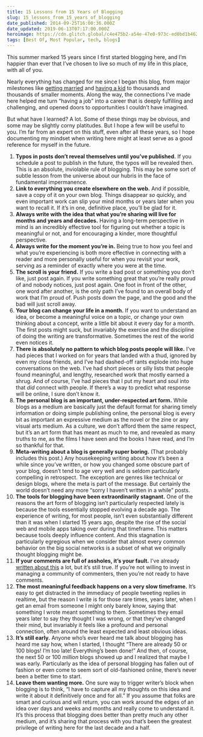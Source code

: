 ```yaml
---
title: 15 Lessons from 15 Years of Blogging
slug: 15_lessons_from_15_years_of_blogging
date_published: 2014-09-25T16:00:36.000Z
date_updated: 2019-06-13T07:17:00.000Z
heroimage: https://cdn.glitch.global/c4e475b2-a54e-47e0-973c-ed0bd1b46262/lorenzo-herrera-p0j-mE6mGo4-unsplash.jpg?v=1670201374535
tags: [Best Of, Most Popular, tech, blogs]
---
```


This summer marked 15 years since I first started blogging here, and I’m happier than ever that I’ve chosen to live so much of my life in this place, with all of you.

Nearly everything has changed for me since I began this blog, from major milestones like [getting married](/2005/10/post.html) and [having a kid](/2011/02/malcolm-browne-dash.html) to thousands and thousands of smaller moments. Along the way, the connections I’ve made here helped me turn “having a job” into a career that is deeply fulfilling and challenging, and opened doors to opportunities I couldn’t have imagined.

But what have I learned? A lot. Some of these things may be obvious, and some may be slightly corny platitudes. But I hope a few will be useful to you. I’m far from an expert on this stuff, even after all these years, so I hope documenting my mindset when writing here might at least serve as a good reference for myself in the future.

1. **Typos in posts don’t reveal themselves until you’ve published.** If you schedule a post to publish in the future, the typos will be revealed then. This is an absolute, inviolable rule of blogging. This may be some sort of subtle lesson from the universe about our hubris in the face of fundamental impermanence.
2. **Link to everything you create elsewhere on the web.** And if possible, save a copy of it on your own blog. Things disappear *so* quickly, and even important work can slip your mind months or years later when you want to recall it. If it’s in one, definitive place, you’ll be glad for it.
3. **Always write with the idea that what you’re sharing will live for months and years and decades.** Having a long-term perspective in mind is an incredibly effective tool for figuring out whether a topic is meaningful or not, and for encouraging a kinder, more thoughtful perspective.
4. **Always write for the moment you’re in.** Being true to how you feel and what you’re experiencing is both more effective in connecting with a reader and more personally useful for when you revisit your work, serving as a reminder of exactly where you were at the time.
5. **The scroll is your friend.** If you write a bad post or something you don’t like, just post again. If you write something great that you’re really proud of and nobody notices, just post again. One foot in front of the other, one word after another, is the only path I’ve found to an overall body of work that I’m proud of. Push posts down the page, and the good and the bad will just scroll away.
6. **Your blog can change your life in a month.** If you want to understand an idea, or become a meaningful voice on a topic, or change your own thinking about a concept, write a little bit about it every day for a month. The first posts might suck, but invariably the exercise and the discipline of doing the writing are transformative. Sometimes the rest of the world even notices it.
7. **There is absolutely no pattern to which blog posts people will like.** I’ve had pieces that I worked on for years that landed with a thud, ignored by even my close friends, and I’ve had dashed-off rants explode into huge conversations on the web. I’ve had short pieces or silly lists that people found meaningful, and lengthy, researched work that mostly earned a shrug. And of course, I’ve had pieces that I put my heart and soul into that *did* connect with people. If there’s a way to predict what response will be online, I sure don’t know it.
8. **The personal blog is an important, under-respected art form.** While blogs as a medium are basically just the default format for sharing timely information or doing simple publishing online, the personal blog is every bit as important an expressive medium as the novel or the zine or any visual arts medium. As a culture, we don’t afford them the same respect, but it’s an art form that has meant as much to me, and revealed as many truths to me, as the films I have seen and the books I have read, and I’m so thankful for that.
9. **Meta-writing about a blog is generally super boring.** (That probably includes this post.) Any housekeeping writing about how it’s been a while since you’ve written, or how you changed some obscure part of your blog, doesn’t tend to age very well and is seldom particularly compelling in retrospect. The exception are genres like technical or design blogs, where the meta is part of the message. But certainly the world doesn’t need any more “sorry I haven’t written in a while” posts.
10. **The tools for blogging have been extraordinarily stagnant.** One of the reasons the art form of blogging isn’t particularly respected lately is because the tools essentially stopped evolving a decade ago. The experience of writing, for most people, isn’t even substantially different than it was when I started 15 years ago, despite the rise of the social web and mobile apps taking over during that timeframe. This matters because tools deeply influence content. And this stagnation is particularly egregious when we consider that almost every common behavior on the big social networks is a subset of what we originally thought blogging might be.
11. **If your comments are full of assholes, it’s your fault.** I’ve already [written about this](/2011/07/20/if_your_websites_full_of_assholes_its_your_fault-2/) a lot, but it’s still true. If you’re not willing to invest in managing a community of commenters, then you’re not ready to have comments.
12. **The most meaningful feedback happens on a very slow timeframe.** It’s easy to get distracted in the immediacy of people tweeting replies in realtime, but the reason I write is for those rare times, years later, when I get an email from someone I might only barely know, saying that something I wrote meant something to them. Sometimes they email years later to say they thought I was wrong, or that they’ve changed their mind, but invariably it feels like a profound and personal connection, often around the least expected and least obvious ideas.
13. **It’s still early.** Anyone who’s ever heard me talk about blogging has heard me say how, when I started, I thought “There are already 50 or 100 blogs! I’m too late! Everything’s been done!” And then, of course, the next 50 or 100 *million* blogs showed up and I realized that maybe I was early. Particularly as the idea of personal blogging has fallen out of fashion or even come to seem sort of old-fashioned online, there’s never been a better time to start.
14. **Leave them wanting more.** One sure way to trigger writer’s block when blogging is to think, “I have to capture all my thoughts on this idea and write it about it definitively once and for all.” If you assume that folks are smart and curious and will return, you can work around the edges of an idea over days and weeks and months and really come to understand it. It’s this process that blogging does better than pretty much any other medium, and it’s sharing that process with you that’s been the greatest privilege of writing here for the last decade and a half.
